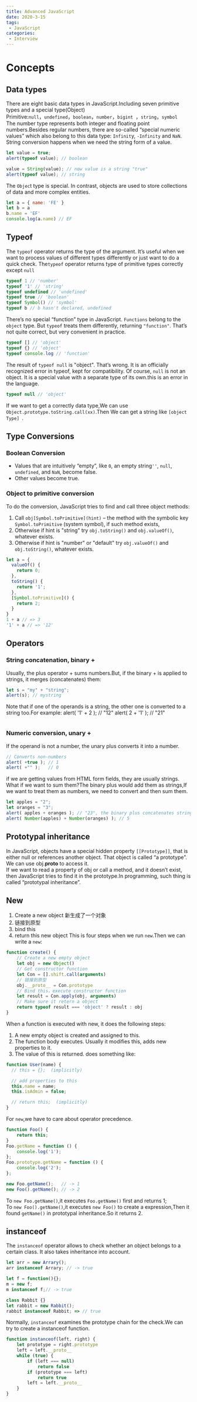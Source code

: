```yaml
---
title: Advanced JavaScript
date: 2020-3-15
tags:
 - JavaScript
categories: 
 - Interview
---
```



# Concepts

## Data types

There are eight basic data types in JavaScript.Including seven primitive types and a special type(Object)   
Primitive:`null`，`undefined`，`boolean`，`number`，`bigint `，`string`，`symbol`   
The number type represents both integer and floating point numbers.Besides regular numbers, there are so-called “special numeric values” which also belong to this data type: `Infinit`y, `-Infinity` and `NaN`.   
String conversion happens when we need the string form of a value.
```js
let value = true;
alert(typeof value); // boolean

value = String(value); // now value is a string "true"
alert(typeof value); // string
```
The `Objec`t type is special. In contrast, objects are used to store collections of data and more complex entities.
```js
let a = { name: 'FE' }
let b = a
b.name = 'EF'
console.log(a.name) // EF
```
## Typeof
The `typeof` operator returns the type of the argument. It’s useful when we want to process values of different types differently or just want to do a quick check.
The`typeof` operator returns type of primitive types correctly except `null`
```js
typeof 1 // 'number'
typeof '1' // 'string'
typeof undefined // 'undefined'
typeof true // 'boolean'
typeof Symbol() // 'symbol'
typeof b // b hasn't declared, undefined
```
There’s no special “function” type in JavaScript. `Functions` belong to the `object` type. But `typeof` treats them differently, returning `"function"`. That’s not quite correct, but very convenient in practice.
```js
typeof [] // 'object'
typeof {} // 'object'
typeof console.log // 'function'
```
The result of `typeof null` is "object". That’s wrong. It is an officially recognized error in typeof, kept for compatibility. Of course, `null` is not an object. It is a special value with a separate type of its own.this is an error in the language.
```js
typeof null // 'object'
```
If we want to get a correctly data type,We can use `Object.prototype.toString.call(xx)`.Then We can get a string like `[object Type] `.
## Type Conversions
### Boolean Conversion
* Values that are intuitively “empty”, like `0`, an empty string`''`, `null`, `undefined`, and `NaN`, become false.
* Other values become true.
### Object to primitive conversion
To do the conversion, JavaScript tries to find and call three object methods:
1. Call `obj[Symbol.toPrimitive](hint)` – the method with the symbolic key` Symbol.toPrimitive` (system symbol), if such method exists,
2. Otherwise if hint is "string"
try `obj.toString()` and `obj.valueOf()`, whatever exists.
3. Otherwise if hint is "number" or "default"
try `obj.valueOf()` and `obj.toString()`, whatever exists.
```js
let a = {
  valueOf() {
    return 0;
  },
  toString() {
    return '1';
  },
  [Symbol.toPrimitive]() {
    return 2;
  }
}
1 + a // => 3
'1' + a // => '12'
```
## Operators
### String concatenation, binary +
Usually, the plus operator + sums numbers.But, if the binary + is applied to strings, it merges (concatenates) them:
```js
let s = "my" + "string";
alert(s); // mystring
```
Note that if one of the operands is a string, the other one is converted to a string too.For example:
alert( '1' + 2 ); // "12"
alert( 2 + '1' ); // "21"
```js
```
### Numeric conversion, unary +
If the operand is not a number, the unary plus converts it into a number.
```js
// Converts non-numbers
alert( +true ); // 1
alert( +"" );   // 0
```
if we are getting values from HTML form fields, they are usually strings. What if we want to sum them?The binary plus would add them as strings,If we want to treat them as numbers, we need to convert and then sum them.
```js
let apples = "2";
let oranges = "3";
alert( apples + oranges ); // "23", the binary plus concatenates strings
alert( Number(apples) + Number(oranges) ); // 5
```
## Prototypal inheritance
In JavaScript, objects have a special hidden property `[[Prototype]]`, that is either null or references another object. That object is called “a prototype”.   
We can use obj.__proto__ to access it.   
If we want to read a property of obj or call a method, and it doesn’t exist, then JavaScript tries to find it in the prototype.In programming, such thing is called “prototypal inheritance”.
## New
1. Create a new object 新生成了一个对象
2. 链接到原型
3. bind this
4. return this new object 
This is four steps when we run `new`.Then we can write a `new`:
```js
function create() {
    // Create a new empty object
    let obj = new Object()
    // Get constructor function
    let Con = [].shift.call(arguments)
    // 链接到原型
    obj.__proto__ = Con.prototype
    // Bind this，execute constructor function
    let result = Con.apply(obj, arguments)
    // Make sure it retern a object
    return typeof result === 'object' ? result : obj
}
```
When a function is executed with new, it does the following steps:
1. A new empty object is created and assigned to this.
2. The function body executes. Usually it modifies this, adds new properties to it.
3. The value of this is returned.
does something like:
```js
function User(name) {
  // this = {};  (implicitly)

  // add properties to this
  this.name = name;
  this.isAdmin = false;

  // return this;  (implicitly)
}
```
For `new`,we have to care about operator precedence.
```js
function Foo() {
    return this;
}
Foo.getName = function () {
    console.log('1');
};
Foo.prototype.getName = function () {
    console.log('2');
};

new Foo.getName();   // -> 1
new Foo().getName(); // -> 2
```
To `new Foo.getName()`,it executes `Foo.getName()` first and returns 1;   
To `new Foo().getName()`,it executes `new Foo()` to create a expression,Then it found `getName()` in prototypal inheritance.So it returns 2.
## instanceof
The `instanceof` operator allows to check whether an object belongs to a certain class. It also takes inheritance into account.
```js
let arr = new Arrary();
arr instanceof Arrary; // -> true

let f = function(){};
m = new f;
m instanceof f;// -> true

class Rabbit {}
let rabbit = new Rabbit();
rabbit instanceof Rabbit; => // true
```
Normally, `instanceof` examines the prototype chain for the check.We can try to create a instanceof function.
```js
function instanceof(left, right) {
    let prototype = right.prototype
    left = left.__proto__
    while (true) {
    	if (left === null)
    		return false
    	if (prototype === left)
    		return true
    	left = left.__proto__
    }
}
```